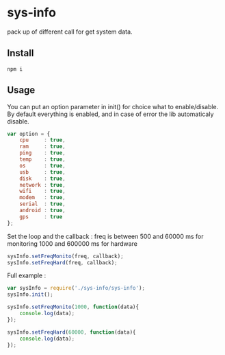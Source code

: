 # sys-info

pack up of different call for get system data.

## Install
```
npm i
```

## Usage

You can put an option parameter in init() for choice what to enable/disable.
By default everything is enabled, and in case of error the lib automaticaly disable.

```js
var option = {
	cpu		: true,
	ram		: true,
	ping	: true,
	temp	: true,
	os		: true,
	usb		: true,
	disk	: true,
	network	: true,
	wifi	: true,
	modem	: true,
	serial	: true,
	android	: true,
	gps		: true		
};
```

Set the loop and the callback :
freq is between 500 and 60000 ms for monitoring
1000 and 600000 ms for hardware

```js
sysInfo.setFreqMonito(freq, callback);
sysInfo.setFreqHard(freq, callback);
```

Full example :

```js
var sysInfo = require('./sys-info/sys-info');
sysInfo.init();

sysInfo.setFreqMonito(1000, function(data){
	console.log(data);
});

sysInfo.setFreqHard(60000, function(data){
	console.log(data);
});
```